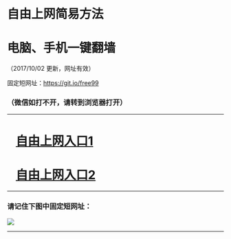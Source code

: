 ﻿# 自由上网简易方法

# 电脑、手机一键翻墙

（2017/10/02 更新，网址有效）

固定短网址：https://git.io/free99

### （微信如打不开，请转到浏览器打开）


***





# &nbsp;&nbsp; <a href="http://ft3096722097.fwtz-zhenx1001.xyz/fwqtz01.html?t=100200130878 " target="_blank">自由上网入口1</a>
# &nbsp;&nbsp; <a href="http://ft2938019143.fw-tzzhen1002.xyz/fwqtz02.html?t=100200130691 " target="_blank">自由上网入口2</a>
***

### 请记住下图中固定短网址：

<img src="https://s3-us-west-2.amazonaws.com/fwq-1001/yjfq-20170905okok.png" /> 


***

